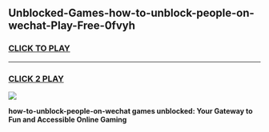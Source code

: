 
## Unblocked-Games-how-to-unblock-people-on-wechat-Play-Free-0fvyh
<h3>
<a href="https://premium76.site?title=how-to-unblock-people-on-wechat&ref=20M">CLICK TO PLAY</a></h3>
<hr>

<h3>
<a href="https://premium76.site?title=how-to-unblock-people-on-wechat&ref=20M">CLICK 2 PLAY</a>
  
</h3>

<a href="https://premium76.site?title=how-to-unblock-people-on-wechat&ref=19M"><img src="https://clearcache.store/games.png"></a>


**how-to-unblock-people-on-wechat games unblocked: Your Gateway to Fun and Accessible Online Gaming**
